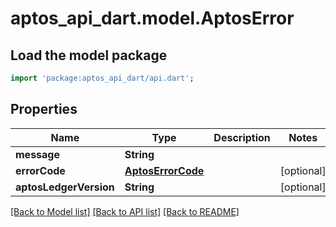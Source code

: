 # aptos_api_dart.model.AptosError

## Load the model package
```dart
import 'package:aptos_api_dart/api.dart';
```

## Properties
Name | Type | Description | Notes
------------ | ------------- | ------------- | -------------
**message** | **String** |  | 
**errorCode** | [**AptosErrorCode**](AptosErrorCode.md) |  | [optional] 
**aptosLedgerVersion** | **String** |  | [optional] 

[[Back to Model list]](../README.md#documentation-for-models) [[Back to API list]](../README.md#documentation-for-api-endpoints) [[Back to README]](../README.md)


